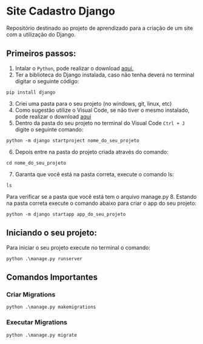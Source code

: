 # Site Cadastro Django
  Repositório destinado ao projeto de aprendizado para a criação de um site com a utilização do Django.

## Primeiros passos:
1. Intalar o `Python`, pode realizar o download [aqui.](https://www.python.org/downloads/)
2. Ter a biblioteca do Django instalada, caso não tenha deverá no terminal digitar o seguinte código:
  ````console
  pip install django
  ````
3. Criei uma pasta para o seu projeto (no windows, git, linux, etc)
4. Como sugestão utilize o Visual Code, se não tiver o mesmo instalado, pode realizar o download [aqui](https://code.visualstudio.com/download)
5. Dentro da pasta do seu projeto no terminal do Visual Code `Ctrl + J` digite o seguinte comando:
````console
python -m django startproject nome_do_seu_projeto
````
6. Depois entre na pasta do projeto criada através do comando:
````console
cd nome_do_seu_projeto
````
7. Garanta que você está na pasta correta, execute o comando ls:
````console
ls
````
Para verificar se a pasta que você está tem o arquivo manage.py
8. Estando na pasta correta execute o comando abaixo para criar o app do seu projeto:
````console
python -m django startapp app_do_seu_projeto
````

## Iniciando o seu projeto:
Para iniciar o seu projeto execute no terminal o comando:
````console
python .\manage.py runserver
````

## Comandos Importantes
### Criar Migrations
````console
python .\manage.py makemigrations
````
### Executar Migrations
````python
python .\manage.py migrate
````
